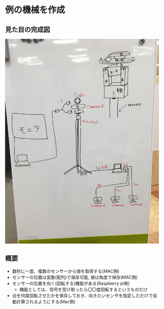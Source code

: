 # 例の機械を作成

## 見た目の完成図
![structure_image](doc/structure.jpg)

## 概要
- 数秒に一度、複数のセンサーから値を取得する(MAC側)
- センサーの位置は変数(配列)で保存可能, 値は角度で保存(MAC側)
- センサーの位置を向く(回転する)機能がある(Raspberry pi側)
  - 機能としては、信号を受け取ったら〇〇度回転するというものだけ
- 台を何度回転させたかを保存しておき、向きたいセンサを指定しただけで自動計算されるようにする(Mac側)
